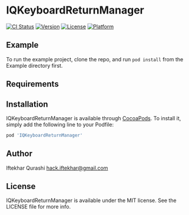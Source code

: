 # IQKeyboardReturnManager

[![CI Status](https://img.shields.io/travis/hackiftekhar/IQKeyboardReturnManager.svg?style=flat)](https://travis-ci.org/hackiftekhar/IQKeyboardReturnManager)
[![Version](https://img.shields.io/cocoapods/v/IQKeyboardReturnManager.svg?style=flat)](https://cocoapods.org/pods/IQKeyboardReturnManager)
[![License](https://img.shields.io/cocoapods/l/IQKeyboardReturnManager.svg?style=flat)](https://cocoapods.org/pods/IQKeyboardReturnManager)
[![Platform](https://img.shields.io/cocoapods/p/IQKeyboardReturnManager.svg?style=flat)](https://cocoapods.org/pods/IQKeyboardReturnManager)

## Example

To run the example project, clone the repo, and run `pod install` from the Example directory first.

## Requirements

## Installation

IQKeyboardReturnManager is available through [CocoaPods](https://cocoapods.org). To install
it, simply add the following line to your Podfile:

```ruby
pod 'IQKeyboardReturnManager'
```

## Author

Iftekhar Qurashi hack.iftekhar@gmail.com

## License

IQKeyboardReturnManager is available under the MIT license. See the LICENSE file for more info.
